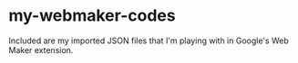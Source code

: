 # my-webmaker-codes
Included are my imported JSON files that I'm playing with in Google's Web Maker extension.

